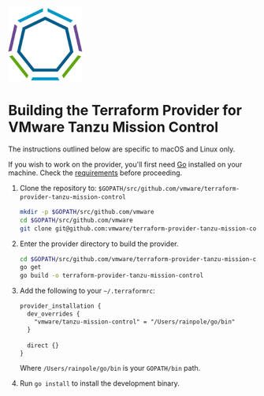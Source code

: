 <!--
© Broadcom. All Rights Reserved.
The term “Broadcom” refers to Broadcom Inc. and/or its subsidiaries.
SPDX-License-Identifier: MPL-2.0
-->

<!-- markdownlint-disable first-line-h1 no-inline-html -->

<img src="images/icon-color.svg" alt="VMware Tanzu Mission Control" width="150">

# Building the Terraform Provider for VMware Tanzu Mission Control

The instructions outlined below are specific to macOS and Linux only.

If you wish to work on the provider, you'll first need [Go][golang-install] installed on your
machine. Check the [requirements][requirements] before proceeding.

1. Clone the repository to: `$GOPATH/src/github.com/vmware/terraform-provider-tanzu-mission-control`

   ```sh
   mkdir -p $GOPATH/src/github.com/vmware
   cd $GOPATH/src/github.com/vmware
   git clone git@github.com:vmware/terraform-provider-tanzu-mission-control.git
   ```

2. Enter the provider directory to build the provider.

   ```sh
   cd $GOPATH/src/github.com/vmware/terraform-provider-tanzu-mission-control
   go get
   go build -o terraform-provider-tanzu-mission-control
   ```

3. Add the following to your `~/.terraformrc`:

   ```hcl
   provider_installation {
     dev_overrides {
       "vmware/tanzu-mission-control" = "/Users/rainpole/go/bin"
     }

     direct {}
   }
   ```

    Where `/Users/rainpole/go/bin` is your `GOPATH/bin` path.

4. Run `go install` to install the development binary.

[golang-install]: https://golang.org/doc/install
[requirements]: https://github.com/vmware/terraform-provider-tanzu-mission-control#requirements
